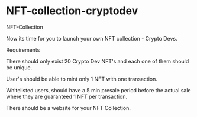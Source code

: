 # NFT-collection-cryptodev
NFT-Collection 

Now its time for you to launch your own NFT collection - Crypto Devs. 

Requirements 

There should only exist 20 Crypto Dev NFT's and each one of them should be unique. 

User's should be able to mint only 1 NFT with one transaction. 

Whitelisted users, should have a 5 min presale period before the actual sale where they are guaranteed 1 NFT per transaction. 

There should be a website for your NFT Collection.
